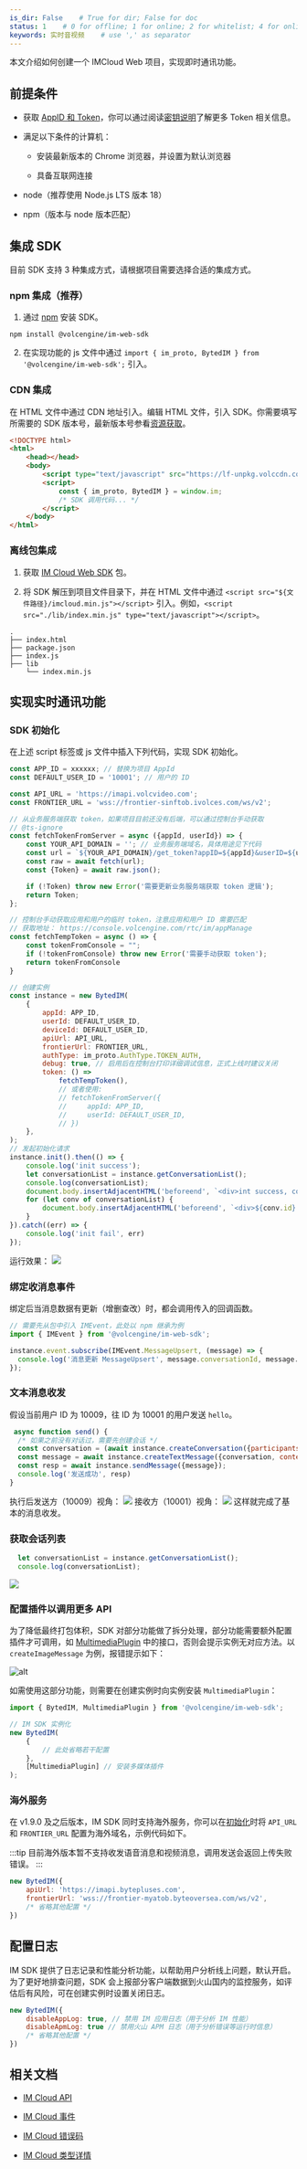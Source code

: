 ```yaml
---
is_dir: False    # True for dir; False for doc
status: 1    # 0 for offline; 1 for online; 2 for whitelist; 4 for online but hidden in TOC
keywords: 实时音视频    # use ',' as separator
---
```


本文介绍如何创建一个 IMCloud Web 项目，实现即时通讯功能。

## 前提条件

- 获取 [AppID 和 Token](291042)，你可以通过阅读[密钥说明](291043)了解更多 Token 相关信息。
	
- 满足以下条件的计算机：
	- 安装最新版本的 Chrome 浏览器，并设置为默认浏览器
		
	- 具备互联网连接
		
- node（推荐使用 Node.js LTS 版本 18）
	
- npm（版本与 node 版本匹配）
	

## 集成 SDK

目前 SDK 支持 3 种集成方式，请根据项目需要选择合适的集成方式。

### npm 集成（推荐）

1. 通过 [npm](https://www.npmjs.com/package/@volcengine/im-web-sdk) 安装 SDK。

```
npm install @volcengine/im-web-sdk
```

2. 在实现功能的 js 文件中通过 `import { im_proto, BytedIM } from '@volcengine/im-web-sdk';` 引入。

### CDN 集成

在 HTML 文件中通过 CDN 地址引入。编辑 HTML 文件，引入 SDK。你需要填写所需要的 SDK 版本号，最新版本号参看[资源获取](273865#下载-sdk)。

```html
<!DOCTYPE html>
<html>
    <head></head>
    <body>
        <script type="text/javascript" src="https://lf-unpkg.volccdn.com/obj/vcloudfe/sdk/IM_Web/1.9.0/1705571148435/VolcEngineIM_Web_1.9.0.min.js"></script>
        <script>
            const { im_proto, BytedIM } = window.im;
            /* SDK 调用代码... */
        </script>
    </body>
</html>
```

### 离线包集成

1. 获取 [IM Cloud Web SDK](273865) 包。
	
2. 将 SDK 解压到项目文件目录下，并在 HTML 文件中通过 `<script src="${文件路径}/imcloud.min.js"></script>` 引入。例如，`<script src="./lib/index.min.js" type="text/javascript"></script>`。

```
.
├── index.html
├── package.json
├── index.js
├── lib
    └── index.min.js
```

## 实现实时通讯功能

### SDK 初始化

在上述 script 标签或 js 文件中插入下列代码，实现 SDK 初始化。

```javascript
const APP_ID = xxxxxx; // 替换为项目 AppId
const DEFAULT_USER_ID = '10001'; // 用户的 ID

const API_URL = 'https://imapi.volcvideo.com';
const FRONTIER_URL = 'wss://frontier-sinftob.ivolces.com/ws/v2';

// 从业务服务端获取 token，如果项目目前还没有后端，可以通过控制台手动获取
// @ts-ignore
const fetchTokenFromServer = async ({appId, userId}) => {
    const YOUR_API_DOMAIN = ''; // 业务服务端域名，具体用途见下代码
    const url = `${YOUR_API_DOMAIN}/get_token?appID=${appId}&userID=${userId}`;
    const raw = await fetch(url);
    const {Token} = await raw.json();

    if (!Token) throw new Error('需要更新业务服务端获取 token 逻辑');
    return Token;
};

// 控制台手动获取应用和用户的临时 token，注意应用和用户 ID 需要匹配
// 获取地址： https://console.volcengine.com/rtc/im/appManage
const fetchTempToken = async () => {
    const tokenFromConsole = "";
    if (!tokenFromConsole) throw new Error('需要手动获取 token');
    return tokenFromConsole
}

// 创建实例
const instance = new BytedIM(
    {
        appId: APP_ID,
        userId: DEFAULT_USER_ID,
        deviceId: DEFAULT_USER_ID,
        apiUrl: API_URL,
        frontierUrl: FRONTIER_URL,
        authType: im_proto.AuthType.TOKEN_AUTH,
        debug: true, // 启用后在控制台打印详细调试信息，正式上线时建议关闭
        token: () => 
            fetchTempToken(),
            // 或者使用:
            // fetchTokenFromServer({
            //     appId: APP_ID,
            //     userId: DEFAULT_USER_ID,
            // }) 
    },
);
// 发起初始化请求
instance.init().then(() => {
    console.log('init success');
    let conversationList = instance.getConversationList();
    console.log(conversationList);
    document.body.insertAdjacentHTML('beforeend', `<div>int success, conversation list (length: ${conversationList.length}): </div>`);
    for (let conv of conversationList) {
        document.body.insertAdjacentHTML('beforeend', `<div>${conv.id} ${conv.coreInfo.name}</div>`);
    }
}).catch((err) => {
    console.log('init fail', err)
});
```

运行效果：
![](https://portal.volccdn.com/obj/volcfe/cloud-universal-doc/upload_8b828143d57ccd167613ee5c240f286f.png)

### 绑定收消息事件

绑定后当消息数据有更新（增删查改）时，都会调用传入的回调函数。

```javascript
// 需要先从包中引入 IMEvent，此处以 npm 继承为例
import { IMEvent } from '@volcengine/im-web-sdk';

instance.event.subscribe(IMEvent.MessageUpsert, (message) => {
  console.log('消息更新 MessageUpsert', message.conversationId, message.content);
});
```

### 文本消息收发

假设当前用户 ID 为 10009，往 ID 为 10001 的用户发送 `hello`。

```javascript
 async function send() {
  /* 如果之前没有对话过，需要先创建会话 */
  const conversation = (await instance.createConversation({participants: ['10001']})).payload;
  const message = await instance.createTextMessage({conversation, content: 'hello'});
  const resp = await instance.sendMessage({message});
  console.log('发送成功', resp)
}
```

执行后发送方（10009）视角：
![](https://portal.volccdn.com/obj/volcfe/cloud-universal-doc/upload_7e020b9714517d12730e578297d73487.png)
接收方（10001）视角：
![](https://portal.volccdn.com/obj/volcfe/cloud-universal-doc/upload_c011a88a5d832bb73a4ae9d6b0bdcc46.png)
这样就完成了基本的消息收发。

### 获取会话列表

```javascript
  let conversationList = instance.getConversationList();
  console.log(conversationList);
```

![](https://portal.volccdn.com/obj/volcfe/cloud-universal-doc/upload_a0ceb3615107cc5291d46483e6567fa1.png)

### 配置插件以调用更多 API

为了降低最终打包体积，SDK 对部分功能做了拆分处理，部分功能需要额外配置插件才可调用，如 [MultimediaPlugin](293491#multimediaplugin) 中的接口，否则会提示实例无对应方法。以 `createImageMessage` 为例，报错提示如下：

![alt](https://portal.volccdn.com/obj/volcfe/cloud-universal-doc/upload_0d613b207210c8f30bc47aa76eaf06b9.png)

如需使用这部分功能，则需要在创建实例时向实例安装 `MultimediaPlugin`：

```javascript
import { BytedIM, MultimediaPlugin } from '@volcengine/im-web-sdk';

// IM SDK 实例化
new BytedIM(
    {
        // 此处省略若干配置
    },
    [MultimediaPlugin] // 安装多媒体插件
);
```

### 海外服务

在 v1.9.0 及之后版本，IM SDK 同时支持海外服务，你可以在[初始化](#sdk-%E5%88%9D%E5%A7%8B%E5%8C%96)时将 `API_URL` 和 `FRONTIER_URL` 配置为海外域名，示例代码如下。

:::tip
目前海外版本暂不支持收发语音消息和视频消息，调用发送会返回上传失败错误。
:::

```javascript
new BytedIM({
    apiUrl: 'https://imapi.bytepluses.com',
    frontierUrl: 'wss://frontier-myatob.byteoversea.com/ws/v2',
    /* 省略其他配置 */
})
```

## 配置日志

IM SDK 提供了日志记录和性能分析功能，以帮助用户分析线上问题，默认开启。为了更好地排查问题，SDK 会上报部分客户端数据到火山国内的监控服务，如评估后有风险，可在创建实例时设置关闭日志。

```javascript
new BytedIM({
    disableAppLog: true, // 禁用 IM 应用日志（用于分析 IM 性能）
    disableApmLog: true // 禁用火山 APM 日志（用于分析错误等运行时信息）
    /* 省略其他配置 */
})
```

## 相关文档

- [IM Cloud API](293491)
	
- [IM Cloud 事件](293492)
	
- [IM Cloud 错误码](293493)
	
- [IM Cloud 类型详情](293494)
